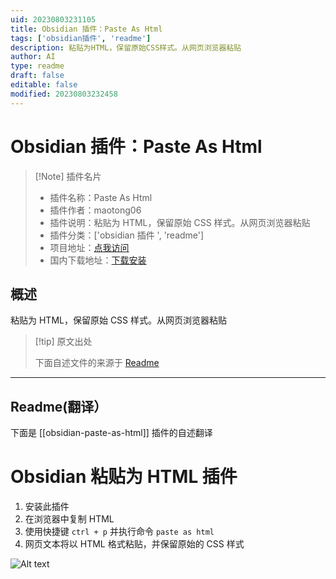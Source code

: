 ```yaml
---
uid: 20230803231105
title: Obsidian 插件：Paste As Html
tags: ['obsidian插件', 'readme']
description: 粘贴为HTML，保留原始CSS样式。从网页浏览器粘贴
author: AI
type: readme
draft: false
editable: false
modified: 20230803232458
---
```


# Obsidian 插件：Paste As Html

> [!Note] 插件名片
> - 插件名称：Paste As Html
> - 插件作者：maotong06
> - 插件说明：粘贴为 HTML，保留原始 CSS 样式。从网页浏览器粘贴
> - 插件分类：['obsidian 插件 ', 'readme']
> - 项目地址：[点我访问](https://github.com/maotong06/obsidian-paste-as-html-plugin)
> - 国内下载地址：[下载安装](https://pkmer.cn/products/plugin/pluginMarket/?obsidian-paste-as-html)

## 概述

粘贴为 HTML，保留原始 CSS 样式。从网页浏览器粘贴

> [!tip] 原文出处
>
>下面自述文件的来源于 [Readme](https://ghproxy.net/https://raw.githubusercontent.com/maotong06/obsidian-paste-as-html-plugin/main/README.md)
>

---

## Readme(翻译）

下面是 [[obsidian-paste-as-html]] 插件的自述翻译

# Obsidian 粘贴为 HTML 插件

1. 安装此插件
2. 在浏览器中复制 HTML
3. 使用快捷键 `ctrl + p` 并执行命令 `paste as html`
4. 网页文本将以 HTML 格式粘贴，并保留原始的 CSS 样式

![Alt text](%E5%8A%A8%E7%94%BB.gif)

